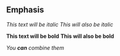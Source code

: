 
## Emphasis
*This text will be italic*
_This will also be italic_

**This text will be bold**
__This will also be bold__

_You **can** combine them_
